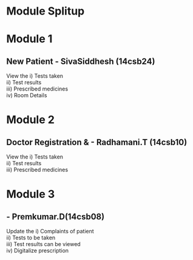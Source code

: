 # Module Splitup

# Module 1
  ## New Patient - SivaSiddhesh (14csb24)
  View the 
          i) Tests taken <br/>
         ii) Test results <br/>
        iii) Prescribed medicines <br/>
         iv) Room Details <br/>
# Module 2
  ## Doctor Registration & - Radhamani.T (14csb10)
  View the
          i) Tests taken <br/>
         ii) Test results <br/>
        iii) Prescribed medicines <br/> 
  
# Module 3
  ##  - Premkumar.D(14csb08) 
   Update the 
          i) Complaints of patient <br/>
         ii) Tests to be taken <br/>
        iii) Test results can be viewed <br/>
         iv) Digitalize prescription <br/>
